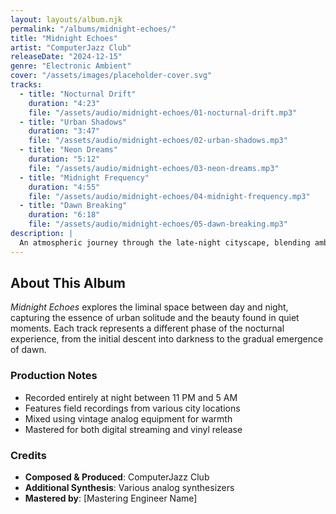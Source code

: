 ```yaml
---
layout: layouts/album.njk
permalink: "/albums/midnight-echoes/"
title: "Midnight Echoes"
artist: "ComputerJazz Club"
releaseDate: "2024-12-15"
genre: "Electronic Ambient"
cover: "/assets/images/placeholder-cover.svg"
tracks:
  - title: "Nocturnal Drift"
    duration: "4:23"
    file: "/assets/audio/midnight-echoes/01-nocturnal-drift.mp3"
  - title: "Urban Shadows"
    duration: "3:47"
    file: "/assets/audio/midnight-echoes/02-urban-shadows.mp3"
  - title: "Neon Dreams"
    duration: "5:12"
    file: "/assets/audio/midnight-echoes/03-neon-dreams.mp3"
  - title: "Midnight Frequency"
    duration: "4:55"
    file: "/assets/audio/midnight-echoes/04-midnight-frequency.mp3"
  - title: "Dawn Breaking"
    duration: "6:18"
    file: "/assets/audio/midnight-echoes/05-dawn-breaking.mp3"
description: |
  An atmospheric journey through the late-night cityscape, blending ambient textures with subtle electronic rhythms.
---
```


## About This Album

*Midnight Echoes* explores the liminal space between day and night, capturing the essence of urban solitude and the beauty found in quiet moments. Each track represents a different phase of the nocturnal experience, from the initial descent into darkness to the gradual emergence of dawn.

### Production Notes

- Recorded entirely at night between 11 PM and 5 AM
- Features field recordings from various city locations
- Mixed using vintage analog equipment for warmth
- Mastered for both digital streaming and vinyl release

### Credits

- **Composed & Produced**: ComputerJazz Club
- **Additional Synthesis**: Various analog synthesizers
- **Mastered by**: [Mastering Engineer Name]
